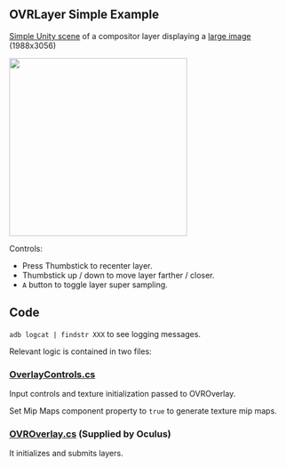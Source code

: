 ## OVRLayer Simple Example

[Simple Unity scene](https://github.com/dmarcos/unityCompositorLayer/blob/master/unity/Assets/Scenes/OVROverlaySimple.unity) of a compositor layer displaying a [large image](https://github.com/dmarcos/unityCompositorLayer/blob/master/unity/Assets/StreamingAssets/spidermanSingle.jpg) (1988x3056)

<img src="https://user-images.githubusercontent.com/39342/85676164-34208300-b67b-11ea-9b9d-8ba3ccd0f333.jpg" width="320">

Controls:

- Press Thumbstick to recenter layer.
- Thumbstick up / down to move layer farther / closer.
- `A` button to toggle layer super sampling.

## Code

`adb logcat | findstr XXX` to see logging messages.

Relevant logic is contained in two files:

### [OverlayControls.cs](https://github.com/dmarcos/unityCompositorLayer/blob/master/unity/Assets/OverlayControls.cs#L43)

Input controls and texture initialization passed to OVROverlay. 

Set Mip Maps component property to `true` to generate texture mip maps.

### [OVROverlay.cs](https://github.com/dmarcos/unityCompositorLayer/blob/master/unity/Assets/Oculus/VR/Scripts/OVROverlay.cs) (Supplied by Oculus)

It initializes and submits layers.
